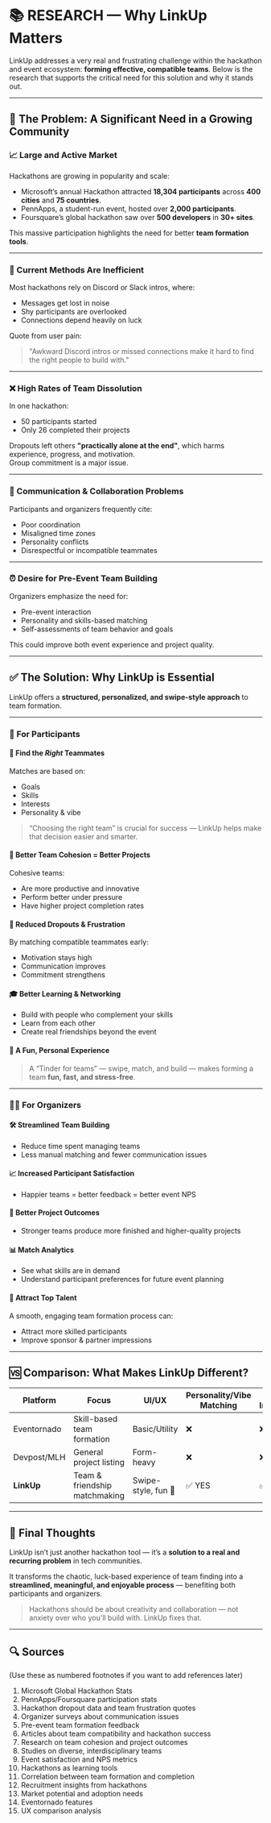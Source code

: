 # 📚 RESEARCH — Why LinkUp Matters

LinkUp addresses a very real and frustrating challenge within the hackathon and event ecosystem: **forming effective, compatible teams**. Below is the research that supports the critical need for this solution and why it stands out.

---

## 🧩 The Problem: A Significant Need in a Growing Community

### 📈 Large and Active Market
Hackathons are growing in popularity and scale:
- Microsoft’s annual Hackathon attracted **18,304 participants** across **400 cities** and **75 countries**.
- PennApps, a student-run event, hosted over **2,000 participants**.
- Foursquare’s global hackathon saw over **500 developers** in **30+ sites**.

This massive participation highlights the need for better **team formation tools**.

---

### 🛑 Current Methods Are Inefficient
Most hackathons rely on Discord or Slack intros, where:
- Messages get lost in noise
- Shy participants are overlooked
- Connections depend heavily on luck

Quote from user pain:
> "Awkward Discord intros or missed connections make it hard to find the right people to build with."

---

### ❌ High Rates of Team Dissolution
In one hackathon:
- 50 participants started
- Only 26 completed their projects

Dropouts left others **"practically alone at the end"**, which harms experience, progress, and motivation.  
Group commitment is a major issue.

---

### 💬 Communication & Collaboration Problems
Participants and organizers frequently cite:
- Poor coordination
- Misaligned time zones
- Personality conflicts
- Disrespectful or incompatible teammates

---

### ⏰ Desire for Pre-Event Team Building
Organizers emphasize the need for:
- Pre-event interaction
- Personality and skills-based matching
- Self-assessments of team behavior and goals

This could improve both event experience and project quality.

---

## ✅ The Solution: Why LinkUp is Essential

LinkUp offers a **structured, personalized, and swipe-style approach** to team formation.

---

### 👥 For Participants

#### 🎯 Find the *Right* Teammates
Matches are based on:
- Goals
- Skills
- Interests
- Personality & vibe

> “Choosing the right team” is crucial for success — LinkUp helps make that decision easier and smarter.

#### 🤝 Better Team Cohesion = Better Projects
Cohesive teams:
- Are more productive and innovative
- Perform better under pressure
- Have higher project completion rates

#### 🚫 Reduced Dropouts & Frustration
By matching compatible teammates early:
- Motivation stays high
- Communication improves
- Commitment strengthens

#### 🎓 Better Learning & Networking
- Build with people who complement your skills
- Learn from each other
- Create real friendships beyond the event

#### 🎉 A Fun, Personal Experience
> A “Tinder for teams” — swipe, match, and build — makes forming a team **fun, fast, and stress-free**.

---

### 🧑‍💼 For Organizers

#### 🛠 Streamlined Team Building
- Reduce time spent managing teams
- Less manual matching and fewer communication issues

#### 📈 Increased Participant Satisfaction
- Happier teams = better feedback = better event NPS

#### 🚀 Better Project Outcomes
- Stronger teams produce more finished and higher-quality projects

#### 📊 Match Analytics
- See what skills are in demand
- Understand participant preferences for future event planning

#### 🌟 Attract Top Talent
A smooth, engaging team formation process can:
- Attract more skilled participants
- Improve sponsor & partner impressions

---

## 🆚 Comparison: What Makes LinkUp Different?

| Platform        | Focus                             | UI/UX               | Personality/Vibe Matching | Discord Integration |
|----------------|-----------------------------------|---------------------|----------------------------|----------------------|
| Eventornado     | Skill-based team formation        | Basic/Utility       | ❌                          | ❌                   |
| Devpost/MLH     | General project listing           | Form-heavy          | ❌                          | ❌                   |
| **LinkUp**      | Team & friendship matchmaking     | Swipe-style, fun 🎉 | ✅ YES                     | ✅ YES               |

---

## 🧠 Final Thoughts

LinkUp isn’t just another hackathon tool — it’s a **solution to a real and recurring problem** in tech communities.

It transforms the chaotic, luck-based experience of team finding into a **streamlined, meaningful, and enjoyable process** — benefiting both participants and organizers.

> Hackathons should be about creativity and collaboration — not anxiety over who you'll build with. LinkUp fixes that.

---

## 🔍 Sources
(Use these as numbered footnotes if you want to add references later)
1. Microsoft Global Hackathon Stats  
2. PennApps/Foursquare participation stats  
3. Hackathon dropout data and team frustration quotes  
4. Organizer surveys about communication issues  
5. Pre-event team formation feedback  
6. Articles about team compatibility and hackathon success  
7. Research on team cohesion and project outcomes  
8. Studies on diverse, interdisciplinary teams  
9. Event satisfaction and NPS metrics  
10. Hackathons as learning tools  
11. Correlation between team formation and completion  
12. Recruitment insights from hackathons  
13. Market potential and adoption needs  
14. Eventornado features  
15. UX comparison analysis  

